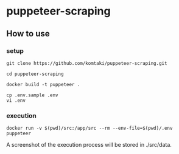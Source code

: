 # puppeteer-scraping

## How to use

### setup

```
git clone https://github.com/komtaki/puppeteer-scraping.git

cd puppeteer-scraping

docker build -t puppeteer .

cp .env.sample .env
vi .env
```

### execution

```
docker run -v $(pwd)/src:/app/src --rm --env-file=$(pwd)/.env puppeteer
```

A screenshot of the execution process will be stored in ./src/data.
